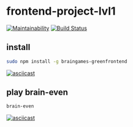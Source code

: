 # frontend-project-lvl1

[![Maintainability](https://api.codeclimate.com/v1/badges/5ae2b8f7ad729711d06d/maintainability)](https://codeclimate.com/github/greenfrontend/frontend-project-lvl1/maintainability)
[![Build Status](https://travis-ci.org/greenfrontend/frontend-project-lvl1.svg?branch=master)](https://travis-ci.org/greenfrontend/frontend-project-lvl1)

## install

```bash
sudo npm install -g braingames-greenfrontend
```

[![asciicast](https://asciinema.org/a/T4lDUpEEdT28W81x5KPwHSGLU.svg)](https://asciinema.org/a/T4lDUpEEdT28W81x5KPwHSGLU)

## play brain-even

```bash
brain-even
```

[![asciicast](https://asciinema.org/a/wOeWFxOR7fZFWm5GbVoBPHqHL.svg)](https://asciinema.org/a/wOeWFxOR7fZFWm5GbVoBPHqHL)
